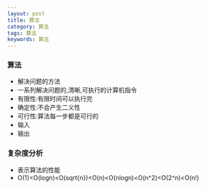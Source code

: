 ```yaml
---
layout: post
title: 算法
category: 算法
tags: 算法
keywords: 算法
---
```

### 算法
* 解决问题的方法
* 一系列解决问题的,清晰,可执行的计算机指令
* 有限性:有限时间可以执行完
* 确定性:不会产生二义性
* 可行性:算法每一步都是可行的
* 输入
* 输出

### 复杂度分析
* 表示算法的性能
* O(1)<O(logn)<O(sqrt{n})<O(n)<O(nlogn)<O(n^2)<O(2^n)<O(n!)
